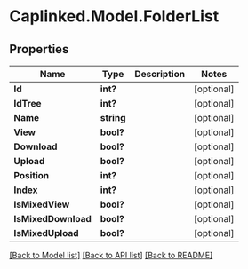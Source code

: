# Caplinked.Model.FolderList
## Properties

Name | Type | Description | Notes
------------ | ------------- | ------------- | -------------
**Id** | **int?** |  | [optional] 
**IdTree** | **int?** |  | [optional] 
**Name** | **string** |  | [optional] 
**View** | **bool?** |  | [optional] 
**Download** | **bool?** |  | [optional] 
**Upload** | **bool?** |  | [optional] 
**Position** | **int?** |  | [optional] 
**Index** | **int?** |  | [optional] 
**IsMixedView** | **bool?** |  | [optional] 
**IsMixedDownload** | **bool?** |  | [optional] 
**IsMixedUpload** | **bool?** |  | [optional] 

[[Back to Model list]](../README.md#documentation-for-models) [[Back to API list]](../README.md#documentation-for-api-endpoints) [[Back to README]](../README.md)

